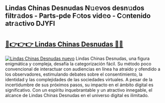 ## Lindas Chinas Desnudas N𝚞𝚎vos desn𝚞dos filtr𝚊dos - Parts-pde F𝚘tos vid𝚎o - C𝚘ntenido atr𝚊ctivo DJYFl

# <h2><a href="http://mbc11t.tromn.icu/?c=Lindas+Chinas+Desnudas">🔗👉👉👉 Lindas Chinas Desnudas 🔗🔗</a></h2>

[![Lindas Chinas Desnudas nuevo](https://i.imgur.com/pEAQMta.gif)](http://mbc11t.tromn.icu/?c=Lindas+Chinas+Desnudas)
Lindas Chinas Desnudas, una figura enigmática y compleja, desafía la categorización fácil. Su método poco convencional de interactuar con audiencias en línea ha atraído y ofendido a los observadores, estimulando debates sobre el consentimiento, la identidad y las complejidades de las sociedades virtuales. A pesar de la incertidumbre de sus próximos pasos, su impacto en el ámbito digital es significativo. Con un espíritu inquebrantable y un atractivo innegable, el alcance de Lindas Chinas Desnudas en el universo digital es ilimitado.
